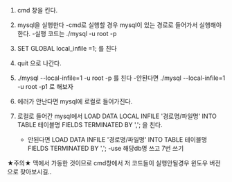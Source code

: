 1. cmd 창을 킨다.

2. mysql을 실행한다 
    -cmd로 실행할 경우 mysql이 있는 경로로 들어가서 실행해야한다.
    -실행 코드는 ./mysql -u root -p

3. SET GLOBAL local_infile =1; 를 친다

4. quit 으로 나간다.

5. ./mysql --local-infile=1 -u root -p 를 친다
    -안된다면 ./mysql --local-infile=1 -u root -p1 로 해보자 

6. 에러가 안난다면 mysql에 로컬로 들어가진다. 

7. 로컬로 들어간 mysql에서 LOAD DATA LOCAL INFILE '경로명/파일명' INTO TABLE 테이블명 FIELDS TERMINATED BY ','; 을 친다.
    - 안된다면 LOAD DATA INFILE '경로명/파일명' INTO TABLE 테이블명 FIELDS TERMINATED BY ',';
    -use 해당db명 쓰고 7번 쓰기


★주의★
맥에서 가동한 것이므로 cmd창에서 저 코드들이 실행안될경우 윈도우 버전으로 찾아보시길..
